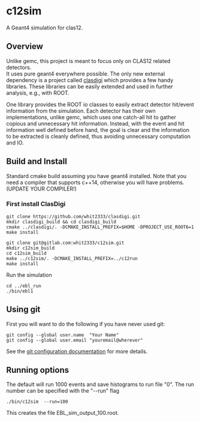 c12sim
======

A Geant4 simulation for clas12.

Overview
--------

Unlike gemc, this project is meant to focus only on CLAS12 related detectors.  
It uses pure geant4 everywhere possible. The only new external dependency is a 
project called [clasdigi](https://github.com/whit2333/clasdigi) which provides 
a few handy libraries.  These libraries can be easily extended and used in 
further analysis, e.g., with ROOT.

One library provides the ROOT io classes to easily extract detector hit/event 
information from the simulation. Each detector has their own implementations, 
unlike gemc, which uses one catch-all hit to gather copious and unnecessary hit 
information. Instead, with the event and hit information well defined before 
hand, the goal is clear and the information to be extracted is cleanly defined, 
thus avoiding unnecessary computation and IO.


Build and Install
-----------------

Standard cmake build assuming you have geant4 installed.
Note that you need a compiler that supports c++14, otherwise you will have 
problems. (UPDATE YOUR COMPILER!)

### First install ClasDigi

    git clone https://github.com/whit2333/clasdigi.git
    mkdir clasdigi_build && cd clasdigi_build
    cmake ../clasdigi/. -DCMAKE_INSTALL_PREFIX=$HOME -DPROJECT_USE_ROOT6=1
    make install

    git clone git@gitlab.com:whit2333/c12sim.git
    mkdir c12sim_build
    cd c12sim_build
    make ../c12sim/. -DCMAKE_INSTALL_PREFIX=../c12run
    make install

Run the simulation

    cd ../ebl_run
    ./bin/ebl1  

Using git
---------

First you will want to do the following if you have never used git:

    git config --global user.name  "Your Name"
    git config --global user.email "youremail@wherever"

See the [git configuration 
documentation](https://git-scm.com/book/en/v2/Customizing-Git-Git-Configuration) 
for more details.

Running options
---------------

The default  will run 1000 events  and save histograms to run file "0".
The run number can be specified with the "--run" flag

    ./bin/c12sim  --run=100

This creates the file EBL_sim_output_100.root.




